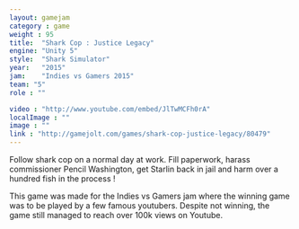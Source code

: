 ```yaml
---
layout: gamejam
category : game
weight : 95
title:  "Shark Cop : Justice Legacy"
engine: "Unity 5"
style:  "Shark Simulator"
year:   "2015"
jam:    "Indies vs Gamers 2015"
team: "5"
role : ""

video : "http://www.youtube.com/embed/JlTwMCFh0rA"
localImage : ""
image : ""
link : "http://gamejolt.com/games/shark-cop-justice-legacy/80479"
---
```

Follow shark cop on a normal day at work. Fill paperwork, harass commissioner Pencil Washington, get Starlin back in jail and harm over a hundred fish in the process !

This game was made for the Indies vs Gamers jam where the winning game was to be played by a few famous youtubers. Despite not winning, the game still managed to reach over 100k views on Youtube.